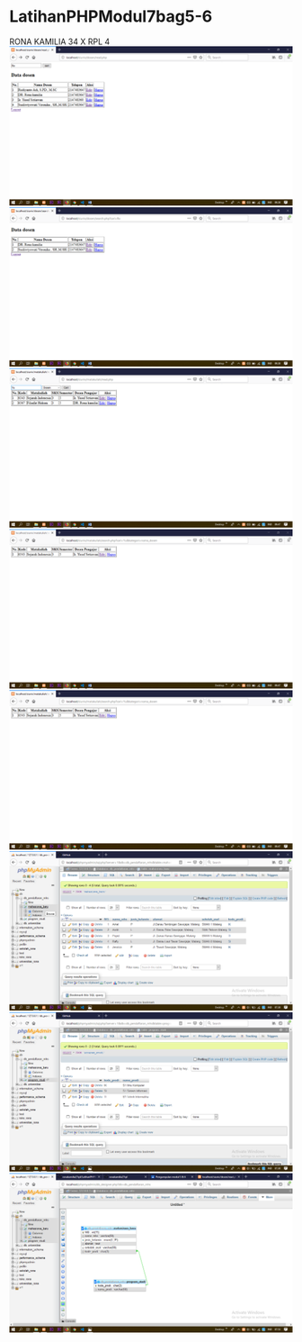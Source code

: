# LatihanPHPModul7bag5-6
RONA KAMILIA 34 X RPL 4
![alt text](https://github.com/ronakamilia27rpl/LatihanPHPModul7bag5-6/blob/master/Screenshot%20(433).png)
![alt text](https://github.com/ronakamilia27rpl/LatihanPHPModul7bag5-6/blob/master/Screenshot%20(434).png)
![alt text](https://github.com/ronakamilia27rpl/LatihanPHPModul7bag5-6/blob/master/Screenshot%20(435).png)
![alt text](https://github.com/ronakamilia27rpl/LatihanPHPModul7bag5-6/blob/master/Screenshot%20(436).png)
![alt text](https://github.com/ronakamilia27rpl/LatihanPHPModul7bag5-6/blob/master/Screenshot%20(437).png)
![alt text](https://github.com/ronakamilia27rpl/LatihanPHPModul7bag5-6/blob/master/Screenshot%20(438).png)
![alt text](https://github.com/ronakamilia27rpl/LatihanPHPModul7bag5-6/blob/master/Screenshot%20(439).png)
![alt text](https://github.com/ronakamilia27rpl/LatihanPHPModul7bag5-6/blob/master/Screenshot%20(440).png)
